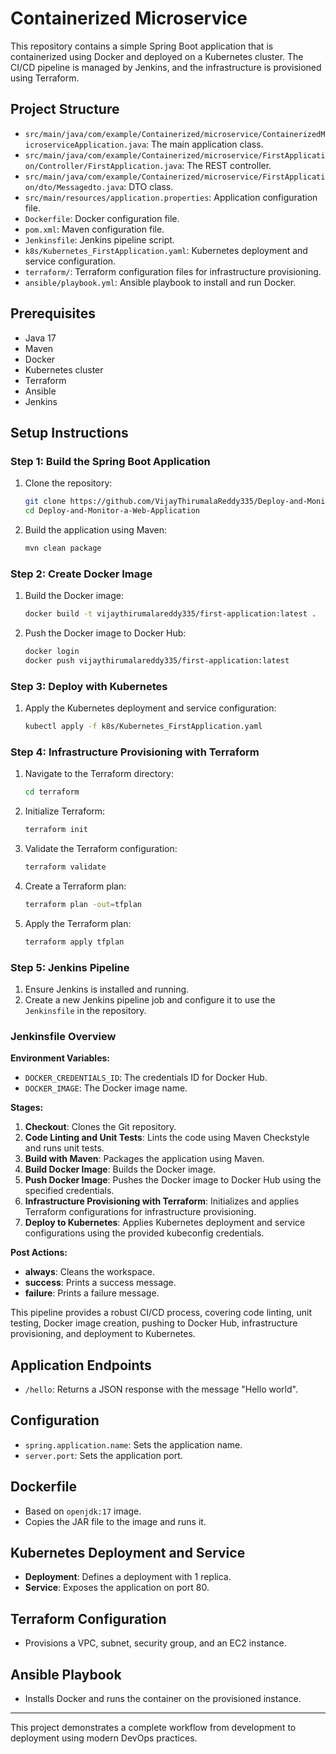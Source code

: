 # Containerized Microservice

This repository contains a simple Spring Boot application that is containerized using Docker and deployed on a Kubernetes cluster. The CI/CD pipeline is managed by Jenkins, and the infrastructure is provisioned using Terraform.

## Project Structure

- `src/main/java/com/example/Containerized/microservice/ContainerizedMicroserviceApplication.java`: The main application class.
- `src/main/java/com/example/Containerized/microservice/FirstApplication/Controller/FirstApplication.java`: The REST controller.
- `src/main/java/com/example/Containerized/microservice/FirstApplication/dto/Messagedto.java`: DTO class.
- `src/main/resources/application.properties`: Application configuration file.
- `Dockerfile`: Docker configuration file.
- `pom.xml`: Maven configuration file.
- `Jenkinsfile`: Jenkins pipeline script.
- `k8s/Kubernetes_FirstApplication.yaml`: Kubernetes deployment and service configuration.
- `terraform/`: Terraform configuration files for infrastructure provisioning.
- `ansible/playbook.yml`: Ansible playbook to install and run Docker.

## Prerequisites

- Java 17
- Maven
- Docker
- Kubernetes cluster
- Terraform
- Ansible
- Jenkins

## Setup Instructions

### Step 1: Build the Spring Boot Application

1. Clone the repository:
    ```bash
    git clone https://github.com/VijayThirumalaReddy335/Deploy-and-Monitor-a-Web-Application.git
    cd Deploy-and-Monitor-a-Web-Application
    ```

2. Build the application using Maven:
    ```bash
    mvn clean package
    ```

### Step 2: Create Docker Image

1. Build the Docker image:
    ```bash
    docker build -t vijaythirumalareddy335/first-application:latest .
    ```

2. Push the Docker image to Docker Hub:
    ```bash
    docker login
    docker push vijaythirumalareddy335/first-application:latest
    ```

### Step 3: Deploy with Kubernetes

1. Apply the Kubernetes deployment and service configuration:
    ```bash
    kubectl apply -f k8s/Kubernetes_FirstApplication.yaml
    ```

### Step 4: Infrastructure Provisioning with Terraform

1. Navigate to the Terraform directory:
    ```bash
    cd terraform
    ```

2. Initialize Terraform:
    ```bash
    terraform init
    ```

3. Validate the Terraform configuration:
    ```bash
    terraform validate
    ```

4. Create a Terraform plan:
    ```bash
    terraform plan -out=tfplan
    ```

5. Apply the Terraform plan:
    ```bash
    terraform apply tfplan
    ```

### Step 5: Jenkins Pipeline

1. Ensure Jenkins is installed and running.
2. Create a new Jenkins pipeline job and configure it to use the `Jenkinsfile` in the repository.

### Jenkinsfile Overview

**Environment Variables:**

- `DOCKER_CREDENTIALS_ID`: The credentials ID for Docker Hub.
- `DOCKER_IMAGE`: The Docker image name.

**Stages:**

1. **Checkout**: Clones the Git repository.
2. **Code Linting and Unit Tests**: Lints the code using Maven Checkstyle and runs unit tests.
3. **Build with Maven**: Packages the application using Maven.
4. **Build Docker Image**: Builds the Docker image.
5. **Push Docker Image**: Pushes the Docker image to Docker Hub using the specified credentials.
6. **Infrastructure Provisioning with Terraform**: Initializes and applies Terraform configurations for infrastructure provisioning.
7. **Deploy to Kubernetes**: Applies Kubernetes deployment and service configurations using the provided kubeconfig credentials.

**Post Actions:**

- **always**: Cleans the workspace.
- **success**: Prints a success message.
- **failure**: Prints a failure message.

This pipeline provides a robust CI/CD process, covering code linting, unit testing, Docker image creation, pushing to Docker Hub, infrastructure provisioning, and deployment to Kubernetes.

## Application Endpoints

- `/hello`: Returns a JSON response with the message "Hello world".

## Configuration

- `spring.application.name`: Sets the application name.
- `server.port`: Sets the application port.

## Dockerfile

- Based on `openjdk:17` image.
- Copies the JAR file to the image and runs it.

## Kubernetes Deployment and Service

- **Deployment**: Defines a deployment with 1 replica.
- **Service**: Exposes the application on port 80.

## Terraform Configuration

- Provisions a VPC, subnet, security group, and an EC2 instance.

## Ansible Playbook

- Installs Docker and runs the container on the provisioned instance.

---

This project demonstrates a complete workflow from development to deployment using modern DevOps practices.
